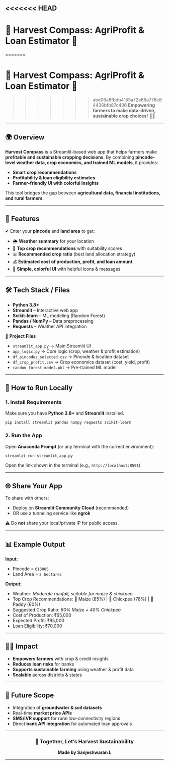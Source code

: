 <<<<<<< HEAD
---

# 🌾 Harvest Compass: AgriProfit & Loan Estimator 🌱

=======
# 🌾 Harvest Compass: AgriProfit & Loan Estimator 🌱

>>>>>>> abe06a8fbdb4155a72a86a778c84436bfb87c436
**Empowering farmers to make data-driven, sustainable crop choices!** 🌿💧

---

## 🌍 Overview

**Harvest Compass** is a Streamlit-based web app that helps farmers make **profitable and sustainable cropping decisions**.
By combining **pincode-level weather data, crop economics, and trained ML models**, it provides:

* **Smart crop recommendations**
* **Profitability & loan eligibility estimates**
* **Farmer-friendly UI with colorful insights**

This tool bridges the gap between **agricultural data, financial institutions, and rural farmers**.

---

## 🔑 Features

✔ Enter your **pincode** and **land area** to get:

* 🌦 **Weather summary** for your location
* 🌱 **Top crop recommendations** with suitability scores
* 📊 **Recommended crop ratio** (best land allocation strategy)
* 💰 **Estimated cost of production, profit, and loan amount**
* 🎨 **Simple, colorful UI** with helpful icons & messages

---

## 🛠️ Tech Stack / Files

* **Python 3.8+**
* **Streamlit** – Interactive web app
* **Scikit-learn** – ML modeling (Random Forest)
* **Pandas / NumPy** – Data preprocessing
* **Requests** – Weather API integration

📂 **Project Files**

* `streamlit_app.py` → Main Streamlit UI
* `app_logic.py` → Core logic (crop, weather & profit estimation)
* `df_pincodes_selected.csv` → Pincode & location dataset
* `df_crop_profit.csv` → Crop economics dataset (cost, yield, profit)
* `random_forest_model.pkl` → Pre-trained ML model

---

## 🚀 How to Run Locally

### 1. Install Requirements

Make sure you have **Python 3.8+** and **Streamlit** installed.

```bash
pip install streamlit pandas numpy requests scikit-learn
```

### 2. Run the App

Open **Anaconda Prompt** (or any terminal with the correct environment):

```bash
streamlit run streamlit_app.py
```

Open the link shown in the terminal (e.g., `http://localhost:8501`)

---

## 🌐 Share Your App

To share with others:

* Deploy on **Streamlit Community Cloud** (recommended)
* OR use a tunneling service like **ngrok**

⚠️ Do **not** share your local/private IP for public access.

---

## 📊 Example Output

**Input:**

* Pincode = `613005`
* Land Area = `2 hectares`

**Output:**

* Weather: *Moderate rainfall, suitable for maize & chickpea*
* Top Crop Recommendations: 🌽 Maize (85%) | 🌱 Chickpea (78%) | 🌾 Paddy (60%)
* Suggested Crop Ratio: *60% Maize + 40% Chickpea*
* Cost of Production: ₹65,000
* Expected Profit: ₹95,000
* Loan Eligibility: ₹70,000

---

## 👨‍🌾 Impact

* **Empowers farmers** with crop & credit insights
* **Reduces loan risks** for banks
* **Supports sustainable farming** using weather & profit data
* **Scalable** across districts & states

---

## 📌 Future Scope

* Integration of **groundwater & soil datasets**
* Real-time **market price APIs**
* **SMS/IVR support** for rural low-connectivity regions
* Direct **bank API integration** for automated loan approvals

---


<div align="center">
	<h3>🌿 Together, Let’s Harvest Sustainability</h3>
	<b>Made by Sanjeshwaran L</b>
</div>

---
